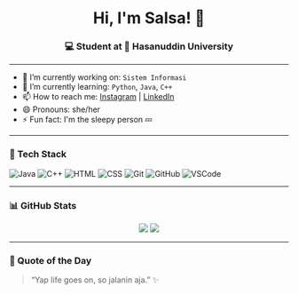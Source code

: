 <h1 align="center">Hi, I'm Salsa! 👋</h1>
<h3 align="center">💻 Student at 🏢 Hasanuddin University</h3>

---

- 🔭 I’m currently working on: `Sistem Informasi` 
- 🌱 I’m currently learning: `Python`, `Java`, `C++`
- 📫 How to reach me: [Instagram](https://instagram.com/nslsabilaaa_) | [LinkedIn](https://linkedin.com/in/nabila-salsabila)
- 😄 Pronouns: she/her
- ⚡ Fun fact: I'm the sleepy person 💤

---

### 🧰 Tech Stack
![Java](https://img.shields.io/badge/Java-ED8B00?style=for-the-badge&logo=java&logoColor=white)
![C++](https://img.shields.io/badge/C++-00599C?style=for-the-badge&logo=cplusplus&logoColor=white)
![HTML](https://img.shields.io/badge/HTML5-e34c26?style=for-the-badge&logo=html5&logoColor=white)
![CSS](https://img.shields.io/badge/CSS3-264de4?style=for-the-badge&logo=css3&logoColor=white)
![Git](https://img.shields.io/badge/Git-F05032?style=for-the-badge&logo=git&logoColor=white)
![GitHub](https://img.shields.io/badge/GitHub-181717?style=for-the-badge&logo=github&logoColor=white)
![VSCode](https://img.shields.io/badge/VS%20Code-007ACC?style=for-the-badge&logo=visual-studio-code&logoColor=white)

---

### 📊 GitHub Stats
<p align="center">
  <img src="https://github-readme-stats.vercel.app/api?username=nabilasalsabilaa&show_icons=true&theme=radical" />
  <img src="https://github-readme-stats.vercel.app/api/top-langs/?username=nabilasalsabilaa&layout=compact&theme=radical" />
</p>

---

### 🎯 Quote of the Day
> “Yap life goes on, so jalanin aja.” ✨
